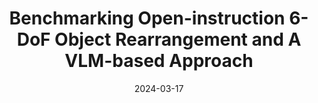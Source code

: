 ---
title: "Benchmarking Open-instruction 6-DoF Object Rearrangement and A VLM-based Approach"
date: 2024-03-17
# summary: The integration of large-scale Vision-Language Models (VLMs) with embodied AI can greatly enhance the generalizability and the capacity to follow open instructions for robots. However, existing studies on object rearrangement are not up to full consideration of the 6-DoF requirements, let alone establishing a comprehensive benchmark. In this paper, we propel the pioneer construction of the benchmark and approach for table-top Open-instruction 6-DoF Object Rearrangement (Open6DOR). Specifically, we collect a synthetic dataset of 200+ objects and carefully design 2400+ Open6DOR tasks. These tasks are divided into the Position-track, Rotation-track, and 6-DoF-track for evaluating different embodied agents in predicting the positions and rotations of target objects. Besides, we also propose a VLM-based approach for Open6DOR, named Open6DOR-GPT, which empowers GPT-4V with 3Dawareness and simulation-assistance and exploits its strengths in generalizability and instruction-following for this task. We compare the existing embodied agents with our Open6DORGPT on the proposed Open6DOR benchmark and find that Open6DOR-GPT achieves the state-of-the-art performance. We further show the impressive performance of Open6DORGPT in diverse real-world experiments.
externalUrl: "https://pku-epic.github.io/Open6DOR/"
arxiv: ""
github: 'https://github.com/Selina2023/Open6DOR'
authors: 
- Yufei Ding*
- Haoran Geng*
- Chaoyi Xu
- Xiaomeng Fang
- Jiazhao Zhang
- Songlin Wei
- Qiyu Dai
- Zhizheng Zhang
- He Wang†
highlightAuthors: 
- Yufei Ding*
tags:
- github
---